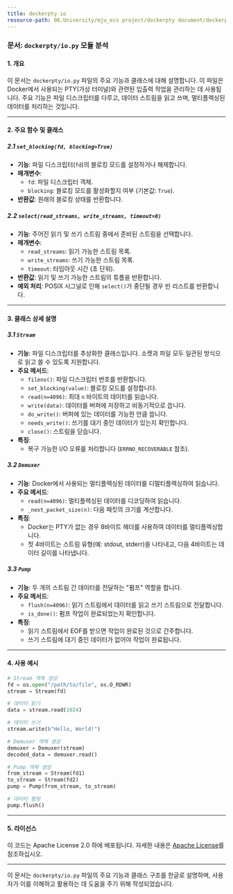 ```yaml
---
title: dockerpty io
resource-path: 06.University/mju_ecs project/dockerpty document/dockerpty io.md
---
```

### 문서: `dockerpty/io.py` 모듈 분석

#### 1. 개요
이 문서는 `dockerpty/io.py` 파일의 주요 기능과 클래스에 대해 설명합니다. 이 파일은 Docker에서 사용되는 PTY(가상 터미널)와 관련된 입출력 작업을 관리하는 데 사용됩니다. 주요 기능은 파일 디스크립터를 다루고, 데이터 스트림을 읽고 쓰며, 멀티플렉싱된 데이터를 처리하는 것입니다.

---

#### 2. 주요 함수 및 클래스

##### 2.1 `set_blocking(fd, blocking=True)`
- **기능**: 파일 디스크립터(`fd`)의 블로킹 모드를 설정하거나 해제합니다.
- **매개변수**:
  - `fd`: 파일 디스크립터 객체.
  - `blocking`: 블로킹 모드를 활성화할지 여부 (기본값: `True`).
- **반환값**: 원래의 블로킹 상태를 반환합니다.

##### 2.2 `select(read_streams, write_streams, timeout=0)`
- **기능**: 주어진 읽기 및 쓰기 스트림 중에서 준비된 스트림을 선택합니다.
- **매개변수**:
  - `read_streams`: 읽기 가능한 스트림 목록.
  - `write_streams`: 쓰기 가능한 스트림 목록.
  - `timeout`: 타임아웃 시간 (초 단위).
- **반환값**: 읽기 및 쓰기 가능한 스트림의 튜플을 반환합니다.
- **예외 처리**: POSIX 시그널로 인해 `select()`가 중단될 경우 빈 리스트를 반환합니다.

---

#### 3. 클래스 상세 설명

##### 3.1 `Stream`
- **기능**: 파일 디스크립터를 추상화한 클래스입니다. 소켓과 파일 모두 일관된 방식으로 읽고 쓸 수 있도록 지원합니다.
- **주요 메서드**:
  - `fileno()`: 파일 디스크립터 번호를 반환합니다.
  - `set_blocking(value)`: 블로킹 모드를 설정합니다.
  - `read(n=4096)`: 최대 `n` 바이트의 데이터를 읽습니다.
  - `write(data)`: 데이터를 버퍼에 저장하고 비동기적으로 씁니다.
  - `do_write()`: 버퍼에 있는 데이터를 가능한 만큼 씁니다.
  - `needs_write()`: 쓰기를 대기 중인 데이터가 있는지 확인합니다.
  - `close()`: 스트림을 닫습니다.
- **특징**:
  - 복구 가능한 I/O 오류를 처리합니다 (`ERRNO_RECOVERABLE` 참조).

##### 3.2 `Demuxer`
- **기능**: Docker에서 사용되는 멀티플렉싱된 데이터를 디멀티플렉싱하여 읽습니다.
- **주요 메서드**:
  - `read(n=4096)`: 멀티플렉싱된 데이터를 디코딩하여 읽습니다.
  - `_next_packet_size(n)`: 다음 패킷의 크기를 계산합니다.
- **특징**:
  - Docker는 PTY가 없는 경우 8바이트 헤더를 사용하여 데이터를 멀티플렉싱합니다.
  - 첫 4바이트는 스트림 유형(예: stdout, stderr)을 나타내고, 다음 4바이트는 데이터 길이를 나타냅니다.

##### 3.3 `Pump`
- **기능**: 두 개의 스트림 간 데이터를 전달하는 "펌프" 역할을 합니다.
- **주요 메서드**:
  - `flush(n=4096)`: 읽기 스트림에서 데이터를 읽고 쓰기 스트림으로 전달합니다.
  - `is_done()`: 펌프 작업이 완료되었는지 확인합니다.
- **특징**:
  - 읽기 스트림에서 EOF를 받으면 작업이 완료된 것으로 간주합니다.
  - 쓰기 스트림에 대기 중인 데이터가 없어야 작업이 완료됩니다.

---

#### 4. 사용 예시

```python
# Stream 객체 생성
fd = os.open("/path/to/file", os.O_RDWR)
stream = Stream(fd)

# 데이터 읽기
data = stream.read(1024)

# 데이터 쓰기
stream.write(b"Hello, World!")

# Demuxer 객체 생성
demuxer = Demuxer(stream)
decoded_data = demuxer.read()

# Pump 객체 생성
from_stream = Stream(fd1)
to_stream = Stream(fd2)
pump = Pump(from_stream, to_stream)

# 데이터 펌핑
pump.flush()
```

---

#### 5. 라이선스
이 코드는 Apache License 2.0 하에 배포됩니다. 자세한 내용은 [Apache License](http://www.apache.org/licenses/LICENSE-2.0)를 참조하십시오.

---

이 문서는 `dockerpty/io.py` 파일의 주요 기능과 클래스 구조를 한글로 설명하며, 사용자가 이를 이해하고 활용하는 데 도움을 주기 위해 작성되었습니다.